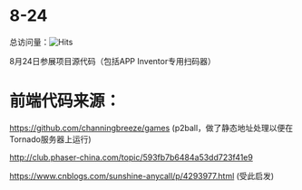 # 8-24
总访问量：![Hits](https://hitcounter.pythonanywhere.com/count/tag.svg?url=https%3A%2F%2Fgithub.com%2Fsems-pc%2F8-24)

8月24日参展项目源代码（包括APP Inventor专用扫码器）

# 前端代码来源：
https://github.com/channingbreeze/games (p2ball，做了静态地址处理以便在Tornado服务器上运行)

http://club.phaser-china.com/topic/593fb7b6484a53dd723f41e9

https://www.cnblogs.com/sunshine-anycall/p/4293977.html (受此启发)
